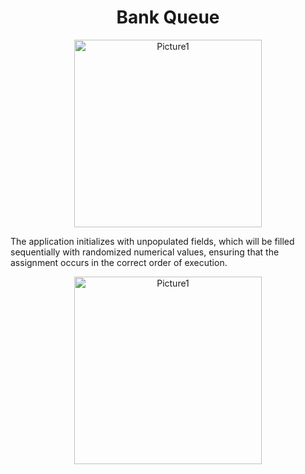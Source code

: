 <div align="center">

  # Bank Queue

  <img src="https://i.imgur.com/ttA4zPB.png" alt="Picture1" width="300"/>


</div>
  <p>The application initializes with unpopulated fields, which will be filled sequentially with randomized numerical values, ensuring that the assignment occurs in the correct order of execution.</p>
<div align="center">

  <img src="https://i.imgur.com/cnzOK0Q.png" alt="Picture1" width="300"/>


</div>
